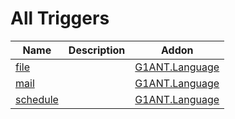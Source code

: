 # All Triggers

| Name | Description | Addon |
| ---- | ----------- | ----- |
| [file](https://github.com/G1ANT-Robot/G1ANT.Language/blob/master/G1ANT.Language/Triggers/FileTrigger.md) |  | [G1ANT.Language](https://github.com/G1ANT-Robot/G1ANT.Language/blob/master/G1ANT.Language/Addon.md) |
| [mail](https://github.com/G1ANT-Robot/G1ANT.Language/blob/master/G1ANT.Language/Triggers/MailTrigger.md) |  | [G1ANT.Language](https://github.com/G1ANT-Robot/G1ANT.Language/blob/master/G1ANT.Language/Addon.md) |
| [schedule](https://github.com/G1ANT-Robot/G1ANT.Language/blob/master/G1ANT.Language/Triggers/ScheduleTrigger.md) |  | [G1ANT.Language](https://github.com/G1ANT-Robot/G1ANT.Language/blob/master/G1ANT.Language/Addon.md) |
